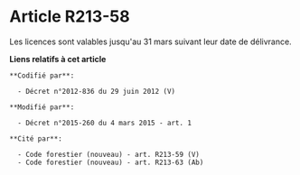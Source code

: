 # Article R213-58

Les licences sont valables jusqu'au 31 mars suivant leur date de délivrance.

**Liens relatifs à cet article**

	**Codifié par**:

	  - Décret n°2012-836 du 29 juin 2012 (V)

	**Modifié par**:

	  - Décret n°2015-260 du 4 mars 2015 - art. 1

	**Cité par**:

	  - Code forestier (nouveau) - art. R213-59 (V)
	  - Code forestier (nouveau) - art. R213-63 (Ab)
